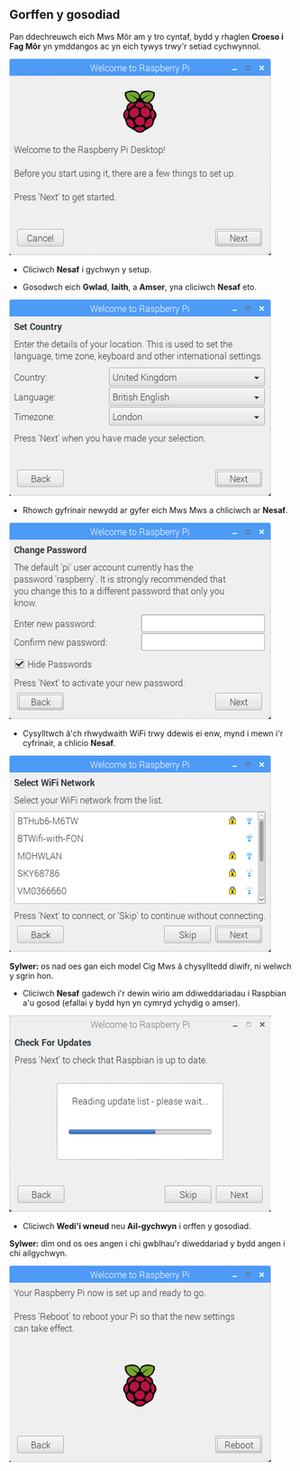 ## Gorffen y gosodiad

Pan ddechreuwch eich Mws Môr am y tro cyntaf, bydd y rhaglen **Croeso i Fag Môr** yn ymddangos ac yn eich tywys trwy'r setiad cychwynnol.

![dewin pi](images/piwiz.gif)

+ Cliciwch **Nesaf** i gychwyn y setup.

+ Gosodwch eich **Gwlad**, **Iaith**, a **Amser**, yna cliciwch **Nesaf** eto.

![gwlad dewin pi](images/piwiz2.PNG)

+ Rhowch gyfrinair newydd ar gyfer eich Mws Mws a chliciwch ar **Nesaf**.

![cyfrinair dewin pi](images/piwiz3.PNG)

+ Cysylltwch â'ch rhwydwaith WiFi trwy ddewis ei enw, mynd i mewn i'r cyfrinair, a chlicio **Nesaf**.

![wizard pi wifi](images/piwiz4.PNG)

**Sylwer:** os nad oes gan eich model Cig Mws â chysylltedd diwifr, ni welwch y sgrin hon.

+ Cliciwch **Nesaf** gadewch i'r dewin wirio am ddiweddariadau i Raspbian a'u gosod (efallai y bydd hyn yn cymryd ychydig o amser).

![diweddaru dewin pi](images/piwiz6.PNG)

+ Cliciwch **Wedi'i wneud** neu **Ail-gychwyn** i orffen y gosodiad.

**Sylwer:** dim ond os oes angen i chi gwblhau'r diweddariad y bydd angen i chi ailgychwyn.

![dewin pi wedi'i chwblhau](images/piwiz7.PNG)
